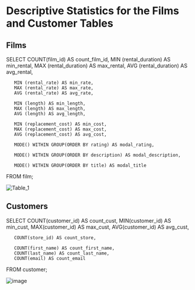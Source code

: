 # Descriptive Statistics for the Films and Customer Tables 

## Films 

SELECT COUNT(film_id) AS count_film_id,
	   MIN (rental_duration) AS min_rental,
	   MAX (rental_duration) AS max_rental,
	   AVG (rental_duration) AS avg_rental,
	   
	   MIN (rental_rate) AS min_rate,
	   MAX (rental_rate) AS max_rate,
	   AVG (rental_rate) AS avg_rate,
	   
	   MIN (length) AS min_length,
	   MAX (length) AS max_length,
	   AVG (length) AS avg_length,
	   
	   MIN (replacement_cost) AS min_cost,
	   MAX (replacement_cost) AS max_cost,
	   AVG (replacement_cost) AS avg_cost,
	   
	   MODE() WITHIN GROUP(ORDER BY rating) AS modal_rating,
	   
	   MODE() WITHIN GROUP(ORDER BY description) AS modal_description,
	   
	   MODE() WITHIN GROUP(ORDER BY title) AS modal_title
	   
FROM film;

![Table_1](https://user-images.githubusercontent.com/106902397/172048883-f78c4a43-c228-4c35-8189-291b0dade1c5.png)


## Customers 

SELECT COUNT(customer_id) AS count_cust,
	   MIN(customer_id) AS min_cust,
	   MAX(customer_id) AS max_cust,
	   AVG(customer_id) AS avg_cust,
	   
	   COUNT(store_id) AS count_store,
	   
	   COUNT(first_name) AS count_first_name,
	   COUNT(last_name) AS count_last_name,
	   COUNT(email) AS count_email
	   
FROM customer;

![image](https://user-images.githubusercontent.com/106902397/172049027-0cd0b357-444f-4614-a9da-15a2362ed420.png)



